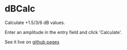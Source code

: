 # dBCalc
Calculate +1.5/3/6 dB values.

Enter an amplitude in the entry field and click 'Calculate'.

See it live on [github pages](https://seidobllik.github.io/dBCalc/)
